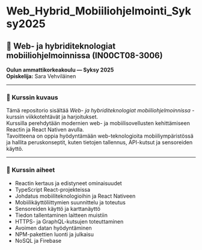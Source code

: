 # Web_Hybrid_Mobiiliohjelmointi_Syksy2025

## 📱 Web- ja hybriditeknologiat mobiiliohjelmoinnissa (IN00CT08-3006)
**Oulun ammattikorkeakoulu — Syksy 2025**  
**Opiskelija:** Sara Vehviläinen  

---

### 📘 Kurssin kuvaus
Tämä repositorio sisältää *Web- ja hybriditeknologiat mobiiliohjelmoinnissa* -kurssin viikkotehtävät ja harjoitukset.  
Kurssilla perehdytään modernien web- ja mobiilisovellusten kehittämiseen Reactin ja React Nativen avulla.  
Tavoitteena on oppia hyödyntämään web-teknologioita mobiiliympäristössä ja hallita peruskonseptit, kuten tietojen tallennus, API-kutsut ja sensoreiden käyttö.

---

### 🧩 Kurssin aiheet
- Reactin kertaus ja edistyneet ominaisuudet  
- TypeScript React-projekteissa  
- Johdatus mobiiliteknologioihin ja React Nativeen  
- Mobiilikäyttöliittymien suunnittelu ja toteutus  
- Sensoreiden käyttö ja karttanäyttö  
- Tiedon tallentaminen laitteen muistiin  
- HTTPS- ja GraphQL-kutsujen toteuttaminen  
- Avoimen datan hyödyntäminen  
- NPM-pakettien luonti ja julkaisu  
- NoSQL ja Firebase  
